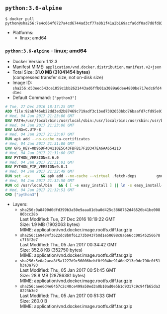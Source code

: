 ## `python:3.6-alpine`

```console
$ docker pull python@sha256:7e4c664f0727a4cd6744ad3cf77a0b1f41a2b169acfa6df0ad7d8fd833c8ff80
```

-	Platforms:
	-	linux; amd64

### `python:3.6-alpine` - linux; amd64

-	Docker Version: 1.12.3
-	Manifest MIME: `application/vnd.docker.distribution.manifest.v2+json`
-	Total Size: **31.0 MB (31041454 bytes)**  
	(compressed transfer size, not on-disk size)
-	Image ID: `sha256:d53eed543ce1059c1bb2621443ad6ffb01a3089a6dee4800be717edc6fd4d1ec`
-	Default Command: `["python3"]`

```dockerfile
# Tue, 27 Dec 2016 18:17:25 GMT
ADD file:92ab746eb22dd3ed2b87469c719adf3c1bed7302653bbd76baafd7cfd95e911e in / 
# Wed, 04 Jan 2017 21:23:06 GMT
ENV PATH=/usr/local/bin:/usr/local/sbin:/usr/local/bin:/usr/sbin:/usr/bin:/sbin:/bin
# Wed, 04 Jan 2017 21:23:06 GMT
ENV LANG=C.UTF-8
# Wed, 04 Jan 2017 21:23:07 GMT
RUN apk add --no-cache ca-certificates
# Wed, 04 Jan 2017 21:31:00 GMT
ENV GPG_KEY=0D96DF4D4110E5C43FBFB17F2D347EA6AA65421D
# Wed, 04 Jan 2017 21:31:00 GMT
ENV PYTHON_VERSION=3.6.0
# Wed, 04 Jan 2017 21:31:01 GMT
ENV PYTHON_PIP_VERSION=9.0.1
# Wed, 04 Jan 2017 21:32:49 GMT
RUN set -ex 	&& apk add --no-cache --virtual .fetch-deps 		gnupg 		openssl 		tar 		xz 		&& wget -O python.tar.xz "https://www.python.org/ftp/python/${PYTHON_VERSION%%[a-z]*}/Python-$PYTHON_VERSION.tar.xz" 	&& wget -O python.tar.xz.asc "https://www.python.org/ftp/python/${PYTHON_VERSION%%[a-z]*}/Python-$PYTHON_VERSION.tar.xz.asc" 	&& export GNUPGHOME="$(mktemp -d)" 	&& gpg --keyserver ha.pool.sks-keyservers.net --recv-keys "$GPG_KEY" 	&& gpg --batch --verify python.tar.xz.asc python.tar.xz 	&& rm -r "$GNUPGHOME" python.tar.xz.asc 	&& mkdir -p /usr/src/python 	&& tar -xJC /usr/src/python --strip-components=1 -f python.tar.xz 	&& rm python.tar.xz 		&& apk add --no-cache --virtual .build-deps  		bzip2-dev 		gcc 		gdbm-dev 		libc-dev 		linux-headers 		make 		ncurses-dev 		openssl 		openssl-dev 		pax-utils 		readline-dev 		sqlite-dev 		tcl-dev 		tk 		tk-dev 		xz-dev 		zlib-dev 	&& apk del .fetch-deps 		&& cd /usr/src/python 	&& ./configure 		--enable-loadable-sqlite-extensions 		--enable-shared 	&& make -j$(getconf _NPROCESSORS_ONLN) 	&& make install 		&& if [ ! -e /usr/local/bin/pip3 ]; then : 		&& wget -O /tmp/get-pip.py 'https://bootstrap.pypa.io/get-pip.py' 		&& python3 /tmp/get-pip.py "pip==$PYTHON_PIP_VERSION" 		&& rm /tmp/get-pip.py 	; fi 	&& pip3 install --no-cache-dir --upgrade --force-reinstall "pip==$PYTHON_PIP_VERSION" 	&& [ "$(pip list |tac|tac| awk -F '[ ()]+' '$1 == "pip" { print $2; exit }')" = "$PYTHON_PIP_VERSION" ] 		&& find /usr/local -depth 		\( 			\( -type d -a -name test -o -name tests \) 			-o 			\( -type f -a -name '*.pyc' -o -name '*.pyo' \) 		\) -exec rm -rf '{}' + 	&& runDeps="$( 		scanelf --needed --nobanner --recursive /usr/local 			| awk '{ gsub(/,/, "\nso:", $2); print "so:" $2 }' 			| sort -u 			| xargs -r apk info --installed 			| sort -u 	)" 	&& apk add --virtual .python-rundeps $runDeps 	&& apk del .build-deps 	&& rm -rf /usr/src/python ~/.cache
# Wed, 04 Jan 2017 21:32:50 GMT
RUN cd /usr/local/bin 	&& { [ -e easy_install ] || ln -s easy_install-* easy_install; } 	&& ln -s idle3 idle 	&& ln -s pydoc3 pydoc 	&& ln -s python3 python 	&& ln -s python3-config python-config
# Wed, 04 Jan 2017 21:32:51 GMT
CMD ["python3"]
```

-	Layers:
	-	`sha256:0a8490d0dfd399b3a50e9aaa81dba0d425c3868762d46526b41be00886bcc28b`  
		Last Modified: Tue, 27 Dec 2016 18:19:22 GMT  
		Size: 1.9 MB (1902063 bytes)  
		MIME: application/vnd.docker.image.rootfs.diff.tar.gzip
	-	`sha256:169484f3622dc8b0f61273b0437b0d1e50698c8a666cc00545256678c7f5f2e7`  
		Last Modified: Thu, 05 Jan 2017 00:34:42 GMT  
		Size: 352.8 KB (352750 bytes)  
		MIME: application/vnd.docker.image.rootfs.diff.tar.gzip
	-	`sha256:5e0a2aea8f5a1227d9c56006bcbf0f904bc9146dd213e9de790c0f51b3a3a793`  
		Last Modified: Thu, 05 Jan 2017 00:51:45 GMT  
		Size: 28.8 MB (28786381 bytes)  
		MIME: application/vnd.docker.image.rootfs.diff.tar.gzip
	-	`sha256:aee6d4e6457c2c40ce499a50ed3a0b10ad0e5b1d9317c9c94fb65da38223b3e2`  
		Last Modified: Thu, 05 Jan 2017 00:51:33 GMT  
		Size: 260.0 B  
		MIME: application/vnd.docker.image.rootfs.diff.tar.gzip
